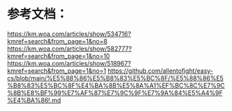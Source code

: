 # 参考文档：
https://km.woa.com/articles/show/534716?kmref=search&from_page=1&no=8
https://km.woa.com/articles/show/582777?kmref=search&from_page=1&no=10
https://km.woa.com/articles/show/518967?kmref=search&from_page=1&no=1
https://github.com/allentofight/easy-cs/blob/main/%E5%88%86%E5%B8%83%E5%BC%8F/%E5%88%86%E5%B8%83%E5%BC%8F%E4%BA%8B%E5%8A%A1%EF%BC%8C%E7%9C%8B%E8%BF%99%E7%AF%87%E7%9C%9F%E7%9A%84%E5%A4%9F%E4%BA%86!.md